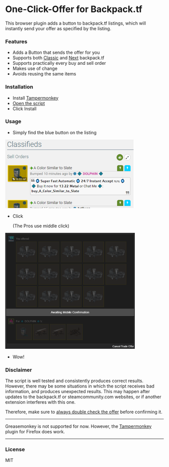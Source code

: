 # One-Click-Offer for Backpack.tf

This browser plugin adds a button to backpack.tf listings, which will instantly send your offer as specified by the listing.

### Features

- Adds a Button that sends the offer for you
- Supports both [Classic](https://backpack.tf) and [Next](https://next.backpack.tf) backpack.tf
- Supports practically every buy and sell order
- Makes use of change
- Avoids reusing the same items

### Installation

- Install [Tampermonkey](https://www.tampermonkey.net/)
- [Open the script](https://github.com/peleicht/backpack-offer-sender/raw/main/offer_sender.user.js)
- Click Install

### Usage

- Simply find the blue button on the listing

![listings with buttons](./images/classifieds.png)

- Click

  (The Pros use middle click)

![tradeoffer](./images/tradeoffer.png)

- Wow!

### Disclaimer

The script is well tested and consistently produces correct results.
However, there may be some situations in which the script receives bad information, and produces unexpected results.
This may happen after updates to the backpack.tf or steamcommunity.com websites, or if another extension interferes with this one.

Therefore, make sure to <ins>always double check the offer</ins> before confirming it.

---

Greasemonkey is not supported for now. However, the [Tampermonkey](https://www.tampermonkey.net/) plugin for Firefox does work.

---

### License

MIT
